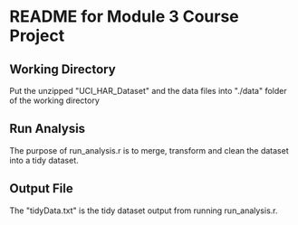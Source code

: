 # README for Module 3 Course Project
## Working Directory
Put the unzipped "UCI_HAR_Dataset" and the data files into "./data" folder of the working directory

## Run Analysis
The purpose of run_analysis.r is to merge, transform and clean the dataset into a tidy dataset.

## Output File
The "tidyData.txt" is the tidy dataset output from running run_analysis.r.
